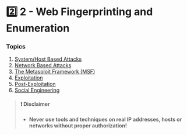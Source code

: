 # 2️⃣ 2 - Web Fingerprinting and Enumeration

### Topics

1. [System/Host Based Attacks](2.1/)
2. [Network Based Attacks](broken-reference)
3. [The Metasploit Framework (MSF)](broken-reference)
4. [Exploitation](broken-reference)
5. [Post-Exploitation](broken-reference)
6. [Social Engineering](broken-reference)

> #### ❗ Disclaimer
>
> * **Never use tools and techniques on real IP addresses, hosts or networks without proper authorization!**
